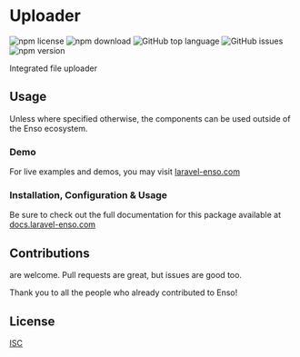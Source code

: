 # Uploader

![npm license](https://img.shields.io/npm/l/@enso-ui/uploader.svg) 
![npm download](https://img.shields.io/npm/dm/@enso-ui/uploader.svg) 
![GitHub top language](https://img.shields.io/github/languages/top/enso-ui/uploader.svg) 
![GitHub issues](https://img.shields.io/github/issues/enso-ui/uploader.svg) 
![npm version](https://img.shields.io/npm/v/@enso-ui/uploader.svg) 

Integrated file uploader

## Usage

Unless where specified otherwise, the components can be used outside of the Enso ecosystem.

### Demo

For live examples and demos, you may visit [laravel-enso.com](https://www.laravel-enso.com)

### Installation, Configuration & Usage

Be sure to check out the full documentation for this package available at [docs.laravel-enso.com](https://docs.laravel-enso.com/frontend/uploader.html)

## Contributions

are welcome. Pull requests are great, but issues are good too.

Thank you to all the people who already contributed to Enso!

## License

[ISC](https://opensource.org/licenses/ISC)
